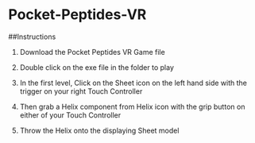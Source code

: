# Pocket-Peptides-VR

##Instructions

1. Download the Pocket Peptides VR Game file

2. Double click on the exe file in the folder to play

3. In the first level, Click on the Sheet icon on the left hand side with the trigger on your right Touch Controller

4. Then grab a Helix component from Helix icon with the grip button on either of your Touch Controller

5. Throw the Helix onto the displaying Sheet model
